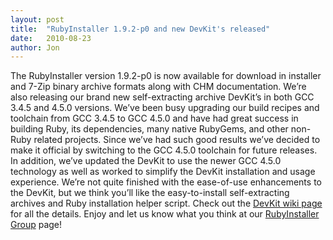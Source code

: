 ```yaml
---
layout: post
title:  "RubyInstaller 1.9.2-p0 and new DevKit's released"
date:   2010-08-23
author: Jon
---
```

The RubyInstaller version 1.9.2-p0 is now available for download in installer and 7-Zip binary archive formats along with CHM documentation. We’re also releasing our brand new self-extracting archive DevKit’s in both GCC 3.4.5 and 4.5.0 versions.
We’ve been busy upgrading our build recipes and toolchain from GCC 3.4.5 to GCC 4.5.0 and have had great success in building Ruby, its dependencies, many native RubyGems, and other non-Ruby related projects. Since we’ve had such good results we’ve decided to make it official by switching to the GCC 4.5.0 toolchain for future releases.
In addition, we’ve updated the DevKit to use the newer GCC 4.5.0 technology as well as worked to simplify the DevKit installation and usage experience. We’re not quite finished with the ease-of-use enhancements to the DevKit, but we think you’ll like the easy-to-install self-extracting archives and Ruby installation helper script. Check out the [DevKit wiki page](http://github.com/oneclick/rubyinstaller/wiki/Development-Kit) for all the details.
Enjoy and let us know what you think at our [RubyInstaller Group](http://groups.google.com/group/rubyinstaller) page!
